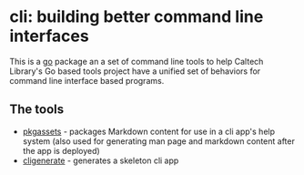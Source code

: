 
# cli: building better command line interfaces

This is a [go](https://golang.org) package an a set
of command line tools to help Caltech Library's Go
based tools project have a unified set of behaviors
for command line interface based programs.

## The tools

+ [pkgassets](pkgassets.html) - packages Markdown content for use in a cli app's help system (also used for generating man page and markdown content after the app is deployed)
+ [cligenerate](cligenerate.html) - generates a skeleton cli app


